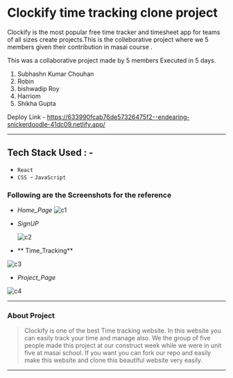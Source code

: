 # Clockify time tracking clone project
Clockify is the most popular free time tracker and timesheet app for teams of all sizes create projects.This is the colleborative project where we 5 members given their contribution in masai course .

This was a collaborative project made by 5 members Executed in 5 days.
1) Subhashn Kumar Chouhan
2) Robin
3) bishwadip Roy
4) Harriom
5) Shikha Gupta


  Deploy Link - https://633990fcab76de57326475f2--endearing-snickerdoodle-41dc09.netlify.app/

---

## Tech Stack Used : -
  - `React`
  - `CSS`
  - `JavaScript`
  
  ### Following are the Screenshots for the reference

- *Home_Page*
  ![c1](https://user-images.githubusercontent.com/101570475/199781622-ad3a5065-641f-4ba4-9a88-a7b190c8fb56.png)


- *SignUP*

  ![c2](https://user-images.githubusercontent.com/101570475/199781774-03a4138f-21b2-4229-aa6a-20646157df5f.png)


- ** Time_Tracking**

 ![c3](https://user-images.githubusercontent.com/101570475/199781904-2c65f721-4602-488e-a867-3a1bf6f5396c.png)
- *Project_Page*

 
![c4](https://user-images.githubusercontent.com/101570475/199782715-b3d2c23a-1cc1-4867-bb26-c39c3aabbc92.png)


---

### About Project

> Clockify is one of the best Time tracking website. In this website you can easily track your time and manage also. We the group of five people made this project at our construct week while we were in unit five at masai school. If you want you can fork our repo and easily make this website and clone this beautiful website very easily.

---
